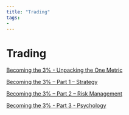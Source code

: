 ```yaml
---
title: "Trading"
tags: 
- 
---
```


# Trading

[Becoming the 3% - Unpacking the One Metric](notes/Becoming%20the%203%25%20-%20Unpacking%20the%20One%20Metric.md)

[Becoming the 3% – Part 1 – Strategy](notes/Becoming%20the%203%25%20%E2%80%93%20Part%201%20%E2%80%93%20Strategy.md)

[Becoming the 3% – Part 2 – Risk Management](notes/Becoming%20the%203%25%20%E2%80%93%20Part%202%20%E2%80%93%20Risk%20Management.md)

[Becoming the 3% - Part 3 - Psychology](notes/Becoming%20the%203%25%20-%20Part%203%20-%20Psychology.md)